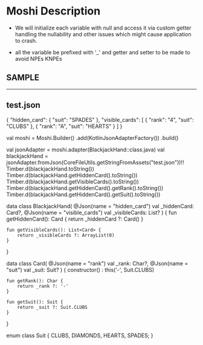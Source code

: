 # Moshi Description

* We will initialize each variable with null and access it via custom getter handling the nullability and other issues which might cause application to crash.

* all the variable be prefixed with '_' and getter and setter to be made to avoid NPEs KNPEs

## SAMPLE

------
test.json
------

{
  "hidden_card": {
    "suit": "SPADES"
  },
  "visible_cards": [
    {
      "rank": "4",
      "suit": "CLUBS"
    },
    {
      "rank": "A",
      "suit": "HEARTS"
    }
  ]
}




val moshi = Moshi.Builder()
        .add(KotlinJsonAdapterFactory())
        .build()

val jsonAdapter = moshi.adapter(BlackjackHand::class.java)
val blackjackHand = jsonAdapter.fromJson(CoreFileUtils.getStringFromAssets("test.json"))!!
Timber.d(blackjackHand.toString())
Timber.d(blackjackHand.getHiddenCard().toString())
Timber.d(blackjackHand.getVisibleCards().toString())
Timber.d(blackjackHand.getHiddenCard().getRank().toString())
Timber.d(blackjackHand.getHiddenCard().getSuit().toString())

data class BlackjackHand(
    @Json(name = "hidden_card")
    val _hiddenCard: Card?,
    @Json(name = "visible_cards")
    val _visibleCards: List<Card>?
) {
    fun getHiddenCard(): Card {
        return _hiddenCard ?: Card()
    }

    fun getVisibleCards(): List<Card> {
        return _visibleCards ?: ArrayList(0)
    }
}

data class Card(
    @Json(name = "rank")
    val _rank: Char?,
    @Json(name = "suit")
    val _suit: Suit?
) {
    constructor() : this('-', Suit.CLUBS)

    fun getRank(): Char {
        return _rank ?: '-'
    }

    fun getSuit(): Suit {
        return _suit ?: Suit.CLUBS
    }

}

enum class Suit {
    CLUBS, DIAMONDS, HEARTS, SPADES;
}
